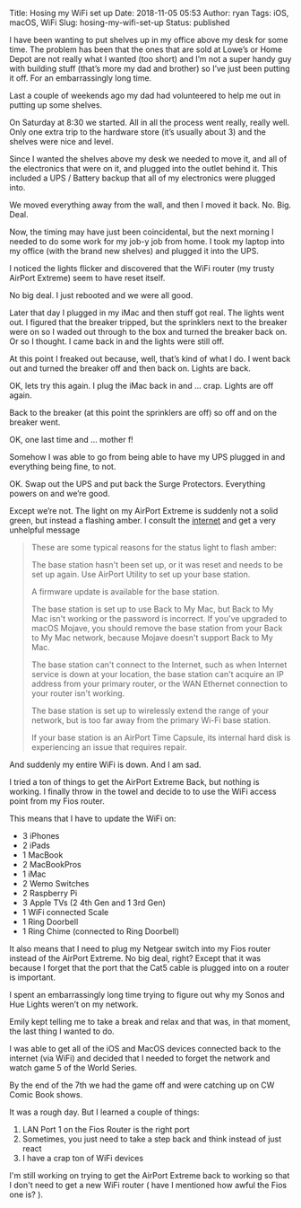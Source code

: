 Title: Hosing my WiFi set up
Date: 2018-11-05 05:53
Author: ryan
Tags: iOS, macOS, WiFi
Slug: hosing-my-wifi-set-up
Status: published

I have been wanting to put shelves up in my office above my desk for some time. The problem has been that the ones that are sold at Lowe’s or Home Depot are not really what I wanted (too short) and I’m not a super handy guy with building stuff (that’s more my dad and brother) so I’ve just been putting it off. For an embarrassingly long time.

Last a couple of weekends ago my dad had volunteered to help me out in putting up some shelves.

On Saturday at 8:30 we started. All in all the process went really, really well. Only one extra trip to the hardware store (it’s usually about 3) and the shelves were nice and level.

Since I wanted the shelves above my desk we needed to move it, and all of the electronics that were on it, and plugged into the outlet behind it. This included a UPS / Battery backup that all of my electronics were plugged into.

We moved everything away from the wall, and then I moved it back. No. Big. Deal.

Now, the timing may have just been coincidental, but the next morning I needed to do some work for my job-y job from home. I took my laptop into my office (with the brand new shelves) and plugged it into the UPS.

I noticed the lights flicker and discovered that the WiFi router (my trusty AirPort Extreme) seem to have reset itself.

No big deal. I just rebooted and we were all good.

Later that day I plugged in my iMac and then stuff got real. The lights went out. I figured that the breaker tripped, but the sprinklers next to the breaker were on so I waded out through to the box and turned the breaker back on. Or so I thought. I came back in and the lights were still off.

At this point I freaked out because, well, that’s kind of what I do. I went back out and turned the breaker off and then back on. Lights are back.

OK, lets try this again. I plug the iMac back in and ... crap. Lights are off again.

Back to the breaker (at this point the sprinklers are off) so off and on the breaker went.

OK, one last time and ... mother f!

Somehow I was able to go from being able to have my UPS plugged in and everything being fine, to not.

OK. Swap out the UPS and put back the Surge Protectors. Everything powers on and we’re good.

Except we’re not. The light on my AirPort Extreme is suddenly not a solid green, but instead a flashing amber. I consult the [internet](https://support.apple.com/en-us/HT202211#amber "About the status light on AirPort base stations") and get a very unhelpful message

> These are some typical reasons for the status light to flash amber:
>
> The base station hasn't been set up, or it was reset and needs to be set up again. Use AirPort Utility to set up your base station.
>
> A firmware update is available for the base station.
>
> The base station is set up to use Back to My Mac, but Back to My Mac isn't working or the password is incorrect. If you've upgraded to macOS Mojave, you should remove the base station from your Back to My Mac network, because Mojave doesn't support Back to My Mac.
>
> The base station can't connect to the Internet, such as when Internet service is down at your location, the base station can't acquire an IP address from your primary router, or the WAN Ethernet connection to your router isn't working.
>
> The base station is set up to wirelessly extend the range of your network, but is too far away from the primary Wi-Fi base station.
>
> If your base station is an AirPort Time Capsule, its internal hard disk is experiencing an issue that requires repair.

And suddenly my entire WiFi is down. And I am sad.

I tried a ton of things to get the AirPort Extreme Back, but nothing is working. I finally throw in the towel and decide to to use the WiFi access point from my Fios router.

This means that I have to update the WiFi on:

-   3 iPhones
-   2 iPads
-   1 MacBook
-   2 MacBookPros
-   1 iMac
-   2 Wemo Switches
-   2 Raspberry Pi
-   3 Apple TVs (2 4th Gen and 1 3rd Gen)
-   1 WiFi connected Scale
-   1 Ring Doorbell
-   1 Ring Chime (connected to Ring Doorbell)

It also means that I need to plug my Netgear switch into my Fios router instead of the AirPort Extreme. No big deal, right? Except that it was because I forget that the port that the Cat5 cable is plugged into on a router is important.

I spent an embarrassingly long time trying to figure out why my Sonos and Hue Lights weren’t on my network.

Emily kept telling me to take a break and relax and that was, in that moment, the last thing I wanted to do.

I was able to get all of the iOS and MacOS devices connected back to the internet (via WiFi) and decided that I needed to forget the network and watch game 5 of the World Series.

By the end of the 7th we had the game off and were catching up on CW Comic Book shows.

It was a rough day. But I learned a couple of things:

1.  LAN Port 1 on the Fios Router is the right port
2.  Sometimes, you just need to take a step back and think instead of just react
3.  I have a crap ton of WiFi devices

I'm still working on trying to get the AirPort Extreme back to working so that I don't need to get a new WiFi router ( have I mentioned how awful the Fios one is? ).
